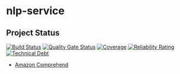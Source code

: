 # nlp-service

## Project Status
[![Build Status](https://travis-ci.com/speech4j/content-service.svg?branch=master)](https://travis-ci.com/speech4j/nlp-serive)
[![Quality Gate Status](https://sonarcloud.io/api/project_badges/measure?project=speech4j_nlp-service&metric=alert_status)](https://sonarcloud.io/dashboard?id=speech4j_nlp-service)
[![Coverage](https://sonarcloud.io/api/project_badges/measure?project=speech4j_nlp-service&metric=coverage)](https://sonarcloud.io/dashboard?id=speech4j_nlp-service)
[![Reliability Rating](https://sonarcloud.io/api/project_badges/measure?project=speech4j_nlp-service&metric=reliability_rating)](https://sonarcloud.io/dashboard?id=speech4j_nlp-service)
[![Technical Debt](https://sonarcloud.io/api/project_badges/measure?project=speech4j_nlp-service&metric=sqale_index)](https://sonarcloud.io/dashboard?id=speech4j_nlp-service)

* [Amazon Comprehend](https://aws.amazon.com/comprehend/)
